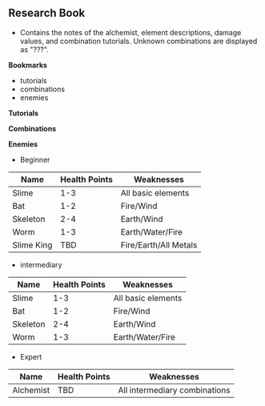 ## Research Book

* Contains the notes of the alchemist, element descriptions, damage values, and combination tutorials.  Unknown combinations are displayed as "???".

**Bookmarks**

* tutorials
* combinations
* enemies

**Tutorials**

**Combinations**

**Enemies**

* Beginner

| Name       | Health Points | Weaknesses            |
|------------|---------------|-----------------------|
| Slime      | 1-3           | All basic elements    |
| Bat        | 1-2           | Fire/Wind             |
| Skeleton   | 2-4           | Earth/Wind            |
| Worm       | 1-3           | Earth/Water/Fire      |
| Slime King | TBD           | Fire/Earth/All Metals |

* intermediary

| Name     | Health Points | Weaknesses         |
|----------|---------------|--------------------|
| Slime    | 1-3           | All basic elements |
| Bat      | 1-2           | Fire/Wind          |
| Skeleton | 2-4           | Earth/Wind         |
| Worm     | 1-3           | Earth/Water/Fire   |

* Expert

| Name      | Health Points | Weaknesses                    |
|-----------|---------------|-------------------------------|
| Alchemist | TBD           | All intermediary combinations |
